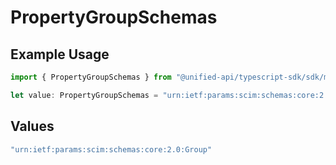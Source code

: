 # PropertyGroupSchemas

## Example Usage

```typescript
import { PropertyGroupSchemas } from "@unified-api/typescript-sdk/sdk/models/shared";

let value: PropertyGroupSchemas = "urn:ietf:params:scim:schemas:core:2.0:Group";
```

## Values

```typescript
"urn:ietf:params:scim:schemas:core:2.0:Group"
```